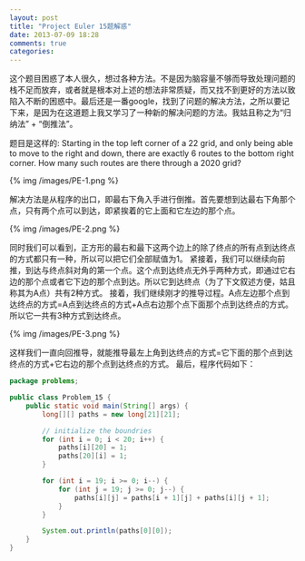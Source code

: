 ```yaml
---
layout: post
title: "Project Euler 15题解惑"
date: 2013-07-09 18:28
comments: true
categories: 
---
```

这个题目困惑了本人很久，想过各种方法。不是因为脑容量不够而导致处理问题的栈不足而放弃，或者就是根本对上述的想法非常质疑，而又找不到更好的方法以致陷入不断的困惑中。最后还是一番google，找到了问题的解决方法，之所以要记下来，是因为在这道题上我又学习了一种新的解决问题的方法。我姑且称之为“归纳法” + “倒推法”。

<!-- more -->

题目是这样的: Starting in the top left corner of a 22 grid, and only being able to move to the right and down, there are exactly 6 routes to the bottom right corner. How many such routes are there through a 2020 grid?

{% img /images/PE-1.png %}

解决方法是从程序的出口，即最右下角入手进行倒推。首先要想到达最右下角那个点，只有两个点可以到达，即紧挨着的它上面和它左边的那个点。

{% img /images/PE-2.png %}

同时我们可以看到，正方形的最右和最下这两个边上的除了终点的所有点到达终点的方式都只有一种，所以可以把它们全部赋值为1。
紧接着，我们可以继续向前推，到达与终点斜对角的第一个点。这个点到达终点无外乎两种方式，即通过它右边的那个点或者它下边的那个点到达。所以它到达终点（为了下文叙述方便，姑且称其为A点）共有2种方式。
接着，我们继续刚才的推导过程。A点左边那个点到达终点的方式=A点到达终点的方式+A点右边那个点下面那个点到达终点的方式。所以它一共有3种方式到达终点。

{% img /images/PE-3.png %}

这样我们一直向回推导，就能推导最左上角到达终点的方式=它下面的那个点到达终点的方式+它右边的那个点到达终点的方式。
最后，程序代码如下：
``` java
package problems;

public class Problem_15 {
    public static void main(String[] args) {
        long[][] paths = new long[21][21];

        // initialize the boundries
        for (int i = 0; i < 20; i++) {
            paths[i][20] = 1;
            paths[20][i] = 1;
        }

        for (int i = 19; i >= 0; i--) {
            for (int j = 19; j >= 0; j--) {
                paths[i][j] = paths[i + 1][j] + paths[i][j + 1];
            }
        }

        System.out.println(paths[0][0]);
    }
}
```